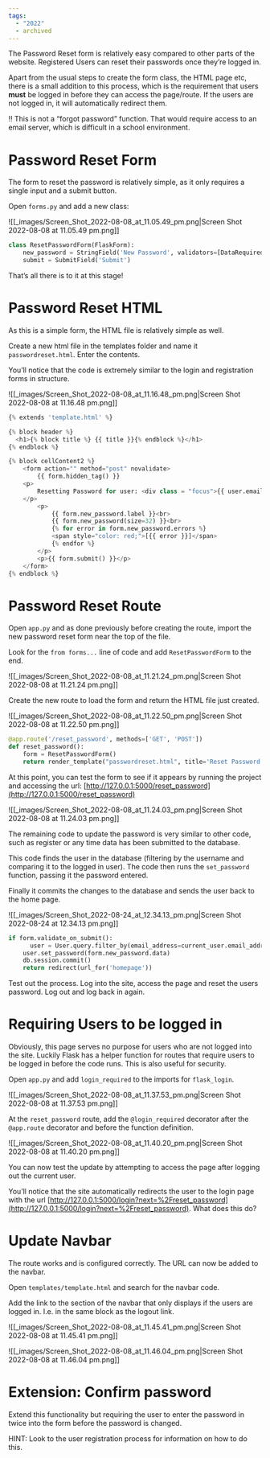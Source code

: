 ```yaml
---
tags:
  - "2022"
  - archived
---
```


The Password Reset form is relatively easy compared to other parts of the website. Registered Users can reset their passwords once they’re logged in. 

Apart from the usual steps to create the form class, the HTML page etc, there is a small addition to this process, which is the requirement that users **must** be logged in before they can access the page/route. If the users are not logged in, it will automatically redirect them.

<aside>
‼️ This is not a “forgot password” function. That would require access to an email server, which is difficult in a school environment.

</aside>

# Password Reset Form

The form to reset the password is relatively simple, as it only requires a single input and a submit button.

Open `forms.py` and add a new class:

![[_images/Screen_Shot_2022-08-08_at_11.05.49_pm.png|Screen Shot 2022-08-08 at 11.05.49 pm.png]]

```python
class ResetPasswordForm(FlaskForm):
	new_password = StringField('New Password', validators=[DataRequired()])
	submit = SubmitField('Submit')
```

That’s all there is to it at this stage!

# Password Reset HTML

As this is a simple form, the HTML file is relatively simple as well.

Create a new html file in the templates folder and name it `passwordreset.html`. Enter the contents.

You’ll notice that the code is extremely similar to the login and registration forms in structure. 

![[_images/Screen_Shot_2022-08-08_at_11.16.48_pm.png|Screen Shot 2022-08-08 at 11.16.48 pm.png]]

```python
{% extends 'template.html' %}

{% block header %}
  <h1>{% block title %} {{ title }}{% endblock %}</h1>
{% endblock %}

{% block cellContent2 %}
	<form action="" method="post" novalidate>
		{{ form.hidden_tag() }}
	<p>
		Resetting Password for user: <div class = "focus">{{ user.email_address }}</div>
	</p>
		<p>
			{{ form.new_password.label }}<br>
			{{ form.new_password(size=32) }}<br>
			{% for error in form.new_password.errors %}
			<span style="color: red;">[{{ error }}]</span>
			{% endfor %}
		</p>
		<p>{{ form.submit() }}</p>
	</form>
{% endblock %}
```

# Password Reset Route

Open `app.py` and as done previously before creating the route, import the new password reset form near the top of the file.

Look for the `from forms...` line of code and add `ResetPasswordForm` to the end.

![[_images/Screen_Shot_2022-08-08_at_11.21.24_pm.png|Screen Shot 2022-08-08 at 11.21.24 pm.png]]

Create the new route to load the form and return the HTML file just created.

![[_images/Screen_Shot_2022-08-08_at_11.22.50_pm.png|Screen Shot 2022-08-08 at 11.22.50 pm.png]]

```python
@app.route('/reset_password', methods=['GET', 'POST'])
def reset_password():
	form = ResetPasswordForm()
	return render_template("passwordreset.html", title='Reset Password', form=form, user=current_user)
```

At this point, you can test the form to see if it appears by running the project and accessing the url: [http://127.0.0.1:5000/reset_password](http://127.0.0.1:5000/reset_password)

![[_images/Screen_Shot_2022-08-08_at_11.24.03_pm.png|Screen Shot 2022-08-08 at 11.24.03 pm.png]]

The remaining code to update the password is very similar to other code, such as register or any time data has been submitted to the database.

This code finds the user in the database (filtering by the username and comparing it to the logged in user). The code then runs the `set_password` function, passing it the password entered. 

Finally it commits the changes to the database and sends the user back to the home page.

![[_images/Screen_Shot_2022-08-24_at_12.34.13_pm.png|Screen Shot 2022-08-24 at 12.34.13 pm.png]]

```python
if form.validate_on_submit():
	  user = User.query.filter_by(email_address=current_user.email_address).first()
	user.set_password(form.new_password.data)
	db.session.commit()
	return redirect(url_for('homepage'))
```

Test out the process. Log into the site, access the page and reset the users password. Log out and log back in again.

# Requiring Users to be logged in

Obviously, this page serves no purpose for users who are not logged into the site. Luckily Flask has a helper function for routes that require users to be logged in before the code runs. This is also useful for security.

Open `app.py` and add `login_required` to the imports for `flask_login`.

![[_images/Screen_Shot_2022-08-08_at_11.37.53_pm.png|Screen Shot 2022-08-08 at 11.37.53 pm.png]]

At the `reset_password` route, add the `@login_required` decorator after the `@app.route` decorator and before the function definition.

![[_images/Screen_Shot_2022-08-08_at_11.40.20_pm.png|Screen Shot 2022-08-08 at 11.40.20 pm.png]]

You can now test the update by attempting to access the page after logging out the current user.

You’ll notice that the site automatically redirects the user to the login page with the url [http://127.0.0.1:5000/login?next=%2Freset_password](http://127.0.0.1:5000/login?next=%2Freset_password). What does this do?

# Update Navbar

The route works and is configured correctly. The URL can now be added to the navbar.

Open `templates/template.html` and search for the navbar code. 

Add the link to the section of the navbar that only displays if the users are logged in. I.e. in the same block as the logout link.

![[_images/Screen_Shot_2022-08-08_at_11.45.41_pm.png|Screen Shot 2022-08-08 at 11.45.41 pm.png]]

![[_images/Screen_Shot_2022-08-08_at_11.46.04_pm.png|Screen Shot 2022-08-08 at 11.46.04 pm.png]]

# Extension: Confirm password

Extend this functionality but requiring the user to enter the password in twice into the form before the password is changed. 

HINT: Look to the user registration process for information on how to do this.